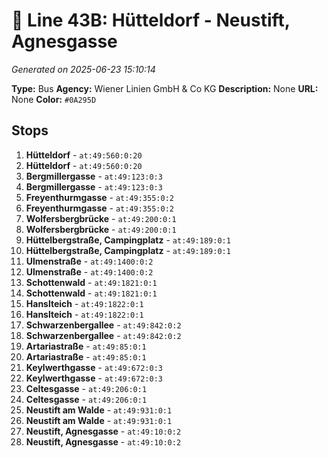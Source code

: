 # 🚌 Line 43B: Hütteldorf - Neustift, Agnesgasse

*Generated on 2025-06-23 15:10:14*

**Type:** Bus
**Agency:** Wiener Linien GmbH & Co KG
**Description:** None
**URL:** None
**Color:** `#0A295D`

## Stops

1. **Hütteldorf** - `at:49:560:0:20`
2. **Hütteldorf** - `at:49:560:0:20`
3. **Bergmillergasse** - `at:49:123:0:3`
4. **Bergmillergasse** - `at:49:123:0:3`
5. **Freyenthurmgasse** - `at:49:355:0:2`
6. **Freyenthurmgasse** - `at:49:355:0:2`
7. **Wolfersbergbrücke** - `at:49:200:0:1`
8. **Wolfersbergbrücke** - `at:49:200:0:1`
9. **Hüttelbergstraße, Campingplatz** - `at:49:189:0:1`
10. **Hüttelbergstraße, Campingplatz** - `at:49:189:0:1`
11. **Ulmenstraße** - `at:49:1400:0:2`
12. **Ulmenstraße** - `at:49:1400:0:2`
13. **Schottenwald** - `at:49:1821:0:1`
14. **Schottenwald** - `at:49:1821:0:1`
15. **Hanslteich** - `at:49:1822:0:1`
16. **Hanslteich** - `at:49:1822:0:1`
17. **Schwarzenbergallee** - `at:49:842:0:2`
18. **Schwarzenbergallee** - `at:49:842:0:2`
19. **Artariastraße** - `at:49:85:0:1`
20. **Artariastraße** - `at:49:85:0:1`
21. **Keylwerthgasse** - `at:49:672:0:3`
22. **Keylwerthgasse** - `at:49:672:0:3`
23. **Celtesgasse** - `at:49:206:0:1`
24. **Celtesgasse** - `at:49:206:0:1`
25. **Neustift am Walde** - `at:49:931:0:1`
26. **Neustift am Walde** - `at:49:931:0:1`
27. **Neustift, Agnesgasse** - `at:49:10:0:2`
28. **Neustift, Agnesgasse** - `at:49:10:0:2`